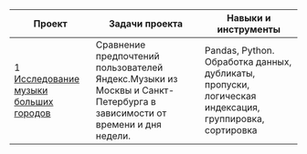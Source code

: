 | Проект    | Задачи проекта   | Навыки и инструменты  |
|-----------|------------------|-----------------------|
|1 [Исследование музыки больших городов](https://github.com/alexkandinsky/yandex_practicum_data_analyst/blob/main/01.%20Базовый%20Python/01.%20Базовый%20Python.ipynb)|Сравнение предпочтений пользователей Яндекс.Музыки из Москвы и Санкт-Петербурга в зависимости от времени и дня недели.|Pandas, Python. Обработка данных, дубликаты, пропуски, логическая индексация, группировка, сортировка|
